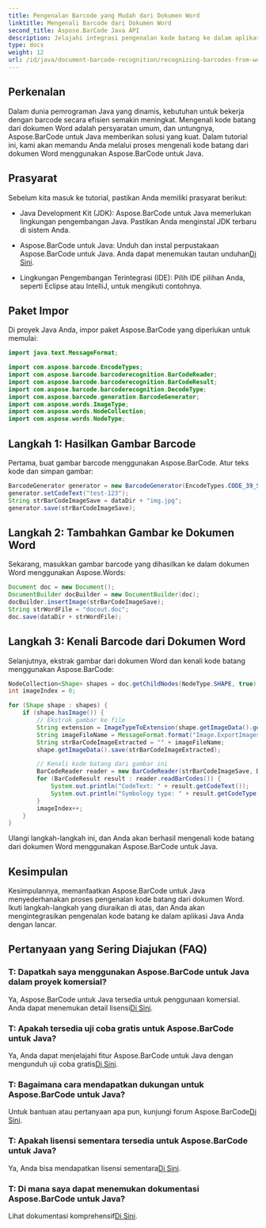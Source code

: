 ```yaml
---
title: Pengenalan Barcode yang Mudah dari Dokumen Word
linktitle: Mengenali Barcode dari Dokumen Word
second_title: Aspose.BarCode Java API
description: Jelajahi integrasi pengenalan kode batang ke dalam aplikasi Java Anda dengan Aspose.BarCode. Ikuti tutorial ini untuk mengenali barcode dari dokumen Word.
type: docs
weight: 12
url: /id/java/document-barcode-recognition/recognizing-barcodes-from-word/
---
```


## Perkenalan

Dalam dunia pemrograman Java yang dinamis, kebutuhan untuk bekerja dengan barcode secara efisien semakin meningkat. Mengenali kode batang dari dokumen Word adalah persyaratan umum, dan untungnya, Aspose.BarCode untuk Java memberikan solusi yang kuat. Dalam tutorial ini, kami akan memandu Anda melalui proses mengenali kode batang dari dokumen Word menggunakan Aspose.BarCode untuk Java.

## Prasyarat

Sebelum kita masuk ke tutorial, pastikan Anda memiliki prasyarat berikut:

- Java Development Kit (JDK): Aspose.BarCode untuk Java memerlukan lingkungan pengembangan Java. Pastikan Anda menginstal JDK terbaru di sistem Anda.

-  Aspose.BarCode untuk Java: Unduh dan instal perpustakaan Aspose.BarCode untuk Java. Anda dapat menemukan tautan unduhan[Di Sini](https://releases.aspose.com/barcode/java/).

- Lingkungan Pengembangan Terintegrasi (IDE): Pilih IDE pilihan Anda, seperti Eclipse atau IntelliJ, untuk mengikuti contohnya.

## Paket Impor

Di proyek Java Anda, impor paket Aspose.BarCode yang diperlukan untuk memulai:

```java
import java.text.MessageFormat;

import com.aspose.barcode.EncodeTypes;
import com.aspose.barcode.barcoderecognition.BarCodeReader;
import com.aspose.barcode.barcoderecognition.BarCodeResult;
import com.aspose.barcode.barcoderecognition.DecodeType;
import com.aspose.barcode.generation.BarcodeGenerator;
import com.aspose.words.ImageType;
import com.aspose.words.NodeCollection;
import com.aspose.words.NodeType;
```

## Langkah 1: Hasilkan Gambar Barcode

Pertama, buat gambar barcode menggunakan Aspose.BarCode. Atur teks kode dan simpan gambar:

```java
BarcodeGenerator generator = new BarcodeGenerator(EncodeTypes.CODE_39_STANDARD);
generator.setCodeText("test-123");
String strBarCodeImageSave = dataDir + "img.jpg";
generator.save(strBarCodeImageSave);
```

## Langkah 2: Tambahkan Gambar ke Dokumen Word

Sekarang, masukkan gambar barcode yang dihasilkan ke dalam dokumen Word menggunakan Aspose.Words:

```java
Document doc = new Document();
DocumentBuilder docBuilder = new DocumentBuilder(doc);
docBuilder.insertImage(strBarCodeImageSave);
String strWordFile = "docout.doc";
doc.save(dataDir + strWordFile);
```

## Langkah 3: Kenali Barcode dari Dokumen Word

Selanjutnya, ekstrak gambar dari dokumen Word dan kenali kode batang menggunakan Aspose.BarCode:

```java
NodeCollection<Shape> shapes = doc.getChildNodes(NodeType.SHAPE, true);
int imageIndex = 0;

for (Shape shape : shapes) {
    if (shape.hasImage()) {
        // Ekstrak gambar ke file
        String extension = ImageTypeToExtension(shape.getImageData().getImageType());
        String imageFileName = MessageFormat.format("Image.ExportImages.{0} Out.{1}", imageIndex, extension);
        String strBarCodeImageExtracted = "" + imageFileName;
        shape.getImageData().save(strBarCodeImageExtracted);

        // Kenali kode batang dari gambar ini
        BarCodeReader reader = new BarCodeReader(strBarCodeImageSave, DecodeType.CODE_39_STANDARD);
        for (BarCodeResult result : reader.readBarCodes()) {
            System.out.println("CodeText: " + result.getCodeText());
            System.out.println("Symbology type: " + result.getCodeType());
        }
        imageIndex++;
    }
}
```

Ulangi langkah-langkah ini, dan Anda akan berhasil mengenali kode batang dari dokumen Word menggunakan Aspose.BarCode untuk Java.

## Kesimpulan

Kesimpulannya, memanfaatkan Aspose.BarCode untuk Java menyederhanakan proses pengenalan kode batang dari dokumen Word. Ikuti langkah-langkah yang diuraikan di atas, dan Anda akan mengintegrasikan pengenalan kode batang ke dalam aplikasi Java Anda dengan lancar.

## Pertanyaan yang Sering Diajukan (FAQ)

### T: Dapatkah saya menggunakan Aspose.BarCode untuk Java dalam proyek komersial?
 Ya, Aspose.BarCode untuk Java tersedia untuk penggunaan komersial. Anda dapat menemukan detail lisensi[Di Sini](https://purchase.aspose.com/buy).

### T: Apakah tersedia uji coba gratis untuk Aspose.BarCode untuk Java?
 Ya, Anda dapat menjelajahi fitur Aspose.BarCode untuk Java dengan mengunduh uji coba gratis[Di Sini](https://releases.aspose.com/).

### T: Bagaimana cara mendapatkan dukungan untuk Aspose.BarCode untuk Java?
Untuk bantuan atau pertanyaan apa pun, kunjungi forum Aspose.BarCode[Di Sini](https://forum.aspose.com/c/barcode/13).

### T: Apakah lisensi sementara tersedia untuk Aspose.BarCode untuk Java?
 Ya, Anda bisa mendapatkan lisensi sementara[Di Sini](https://purchase.aspose.com/temporary-license/).

### T: Di mana saya dapat menemukan dokumentasi Aspose.BarCode untuk Java?
 Lihat dokumentasi komprehensif[Di Sini](https://reference.aspose.com/barcode/java/).
